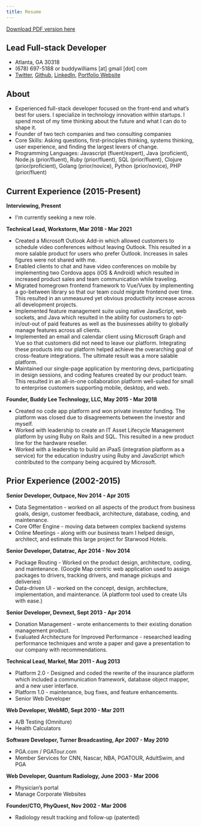 ```yaml
---
title: Resume
---
```


[Download PDF version here](https://github.com/buwilliams/resume/raw/main/Buddy%20Williams%20-%20Resume.pdf)

## Lead Full-stack Developer

- Atlanta, GA 30318
- (678) 697-5188 or buddywilliams [at] gmail [dot] com
- [Twitter](https://twitter.com/buwilliams), [Github](https://github.com/buwilliams), [LinkedIn](https://www.linkedin.com/in/buddylwilliams/), [Portfolio Website](https://buddywilliams.dev)

## About
- Experienced full-stack developer focused on the front-end and what’s best for users. I specialize in technology innovation within startups. I spend most of my time thinking about the future and what I can do to shape it.
- Founder of two tech companies and two consulting companies
- Core Skills: Asking questions, first-principles thinking, systems thinking, user experience, and finding the largest levers of change.
- Programming Languages: Javascript (fluent/expert), Java (proficient), Node.js (prior/fluent), Ruby (prior/fluent), SQL (prior/fluent), Clojure (prior/proficient), Golang (prior/novice), Python (prior/novice), PHP (prior/fluent)

## Current Experience (2015-Present)

**Interviewing, Present**

- I'm currently seeking a new role.

**Technical Lead, Workstorm, Mar 2018 - Mar 2021**

- Created a Microsoft Outlook Add-in which allowed customers to schedule video conferences without leaving Outlook. This resulted in a more salable product for users who prefer Outlook. Increases in sales figures were not shared with me.
- Enabled clients to chat and have video conferences on mobile by implementing two Cordova apps (iOS & Android) which resulted in increased product sales and team communication while traveling.
- Migrated homegrown frontend framework to Vue/Vuex by implementing a go-between library so that our team could migrate frontend over time. This resulted in an unmeasured yet obvious productivity increase across all development projects.
- Implemented feature management suite using native JavaScript, web sockets, and Java which resulted in the ability for customers to opt-in/out-out of paid features as well as the businesses ability to globally manage features across all clients.
- Implemented an email and calendar client using Microsoft Graph and Vue so that customers did not need to leave our platform. Integrating these products into our platform helped achieve the overarching goal of cross-feature integrations. The ultimate result was a more salable platform.
- Maintained our single-page application by mentoring devs, participating in design sessions, and coding features created by our product team. This resulted in an all-in-one collaboration platform well-suited for small to enterprise customers supporting mobile, desktop, and web.

**Founder, Buddy Lee Technology, LLC, May 2015 - Mar 2018**

- Created no code app platform and won private investor funding. The platform was closed due to disagreements between the investor and myself.
- Worked with leadership to create an IT Asset Lifecycle Management platform by using Ruby on Rails and SQL. This resulted in a new product line for the hardware reseller.
- Worked with a leadership to build an iPaaS (integration platform as a service) for the education industry using Ruby and JavaScript which contributed to the company being acquired by Microsoft.

## Prior Experience (2002-2015)

**Senior Developer, Outpace, Nov 2014 - Apr 2015**

- Data Segmentation - worked on all aspects of the product from business goals, design, customer feedback, architecture, database, coding, and maintenance.
- Core Offer Engine - moving data between complex backend systems
- Online Meetings - along with our business team I helped design, architect, and estimate this large project for Starwood Hotels.

**Senior Developer, Datatrac, Apr 2014 - Nov 2014**

- Package Routing - Worked on the product design, architecture, coding, and maintenance. (Google Map centric web application used to assign packages to drivers, tracking drivers, and manage pickups and deliveries)
- Data-driven UI - worked on the concept, design, architecture, implementation, and maintenance. (A platform tool used to create UIs with ease.)

**Senior Developer, Devnext, Sept 2013 - Apr 2014**

- Donation Management - wrote enhancements to their existing donation management product.
- Evaluated Architecture for Improved Performance - researched leading performance techniques and wrote a paper and gave a presentation to our company with recommendations.

**Technical Lead, Markel, Mar 2011 - Aug 2013**

- Platform 2.0 - Designed and coded the rewrite of the insurance platform which included a communication framework, database object mapper, and a new user interface.
- Platform 1.0 - maintenance, bug fixes, and feature enhancements.
- Senior Web Developer

**Web Developer, WebMD, Sept 2010 - Mar 2011**

- A/B Testing (Omniture)
- Health Calculators

**Software Developer, Turner Broadcasting, Apr 2007 - May 2010**

- PGA.com / PGATour.com
- Member Services for CNN, Nascar, NBA, PGATOUR, AdultSwim, and PGA

**Web Developer, Quantum Radiology, June 2003 - Mar 2006**

- Physician’s portal
- Manage Corporate Websites

**Founder/CTO, PhyQuest, Nov 2002 - Mar 2006**

- Radiology result tracking and follow-up (patented)